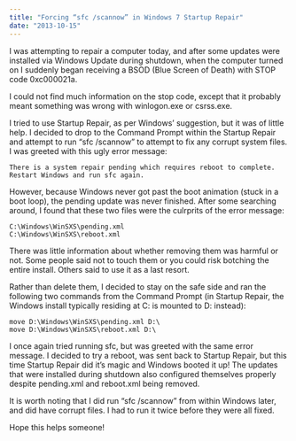 ```yaml
---
title: "Forcing “sfc /scannow” in Windows 7 Startup Repair"
date: "2013-10-15"
---
```


I was attempting to repair a computer today, and after some updates were installed via Windows Update during shutdown, when the computer turned on I suddenly began receiving a BSOD (Blue Screen of Death) with STOP code 0xc000021a.

I could not find much information on the stop code, except that it probably meant something was wrong with winlogon.exe or csrss.exe.

I tried to use Startup Repair, as per Windows’ suggestion, but it was of little help. I decided to drop to the Command Prompt within the Startup Repair and attempt to run “sfc /scannow” to attempt to fix any corrupt system files. I was greeted with this ugly error message:

```
There is a system repair pending which requires reboot to complete. Restart Windows and run sfc again.
```

However, because Windows never got past the boot animation (stuck in a boot loop), the pending update was never finished. After some searching around, I found that these two files were the culrprits of the error message:

```
C:\Windows\WinSXS\pending.xml
C:\Windows\WinSXS\reboot.xml
```

There was little information about whether removing them was harmful or not. Some people said not to touch them or you could risk botching the entire install. Others said to use it as a last resort.

Rather than delete them, I decided to stay on the safe side and ran the following two commands from the Command Prompt (in Startup Repair, the Windows install typically residing at C: is mounted to D: instead):

```
move D:\Windows\WinSXS\pending.xml D:\
move D:\Windows\WinSXS\reboot.xml D:\
```

I once again tried running sfc, but was greeted with the same error message. I decided to try a reboot, was sent back to Startup Repair, but this time Startup Repair did it’s magic and Windows booted it up! The updates that were installed during shutdown also configured themselves properly despite pending.xml and reboot.xml being removed.

It is worth noting that I did run “sfc /scannow” from within Windows later, and did have corrupt files. I had to run it twice before they were all fixed.

Hope this helps someone!
